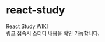 # react-study
[React Study WIKI](https://github.com/Hwangwonuk/react-study/wiki)   
링크 접속시 스터디 내용을 확인 가능합니다. 
